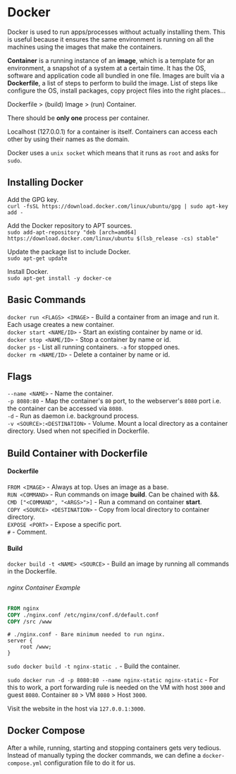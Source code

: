 # Docker

Docker is used to run apps/processes without actually installing them. This is useful because it ensures the same environment is running on all the machines using the images that make the containers.  

**Container** is a running instance of an **image**, which is a template for an environment, a snapshot of a system at a certain time. It has the OS, software and application code all bundled in one file. Images are built via a **Dockerfile**, a list of steps to perform to build the image. List of steps like configure the OS, install packages, copy project files into the right places...  

Dockerfile > (build) Image > (run) Container.  

There should be **only one** process per container.  

Localhost (127.0.0.1) for a container is itself. Containers can access each other by using their names as the domain.  

Docker uses a `unix socket` which means that it runs as `root` and asks for `sudo`.  

## Installing Docker

Add the GPG key.  
`curl -fsSL https://download.docker.com/linux/ubuntu/gpg | sudo apt-key add -`

Add the Docker repository to APT sources.  
`sudo add-apt-repository "deb [arch=amd64] https://download.docker.com/linux/ubuntu $(lsb_release -cs) stable"`

Update the package list to include Docker.  
`sudo apt-get update`

Install Docker.  
`sudo apt-get install -y docker-ce`

## Basic Commands

`docker run <FLAGS> <IMAGE>` - Build a container from an image and run it. Each usage creates a new container.  
`docker start <NAME/ID>` - Start an existing container by name or id.  
`docker stop <NAME/ID>` - Stop a container by name or id.  
`docker ps` - List all running containers. `-a` for stopped ones.  
`docker rm <NAME/ID>` - Delete a container by name or id.    

## Flags  

`--name <NAME>` - Name the container.  
`-p 8080:80` - Map the container's `80` port, to the webserver's `8080` port i.e. the container can be accessed via `8080`.  
`-d` - Run as daemon i.e. background process.  
`-v <SOURCE>:<DESTINATION>` - Volume. Mount a local directory as a container directory. Used when not specified in Dockerfile.  

## Build Container with Dockerfile

#### Dockerfile
`FROM <IMAGE>` - Always at top. Uses an image as a base.    
`RUN <COMMAND>` - Run commands on image **build**. Can be chained with &&.  
`CMD ["<COMMAND", "<ARGS>">]` - Run a command on container **start**.   
`COPY <SOURCE> <DESTINATION>` - Copy from local directory to container directory.  
`EXPOSE <PORT>` - Expose a specific port.  
`#` - Comment.  

#### Build
`docker build -t <NAME> <SOURCE>` - Build an image by running all commands in the Dockerfile.  

###### nginx Container Example
```Dockerfile
FROM nginx
COPY ./nginx.conf /etc/nginx/conf.d/default.conf
COPY /src /www
```

```
# ./nginx.conf - Bare minimum needed to run nginx.
server {
    root /www;
}
```

`sudo docker build -t nginx-static .` - Build the container.  

`sudo docker run -d -p 8080:80 --name nginx-static nginx-static` - For this to work, a port forwarding rule is needed on the VM with host `3000` and guest `8080`. Container `80` > VM `8080` > Host `3000`.  

Visit the website in the host via `127.0.0.1:3000`.

## Docker Compose

After a while, running, starting and stopping containers gets very tedious. Instead of manually typing the docker commands, we can define a `docker-compose.yml` configuration file to do it for us.  
